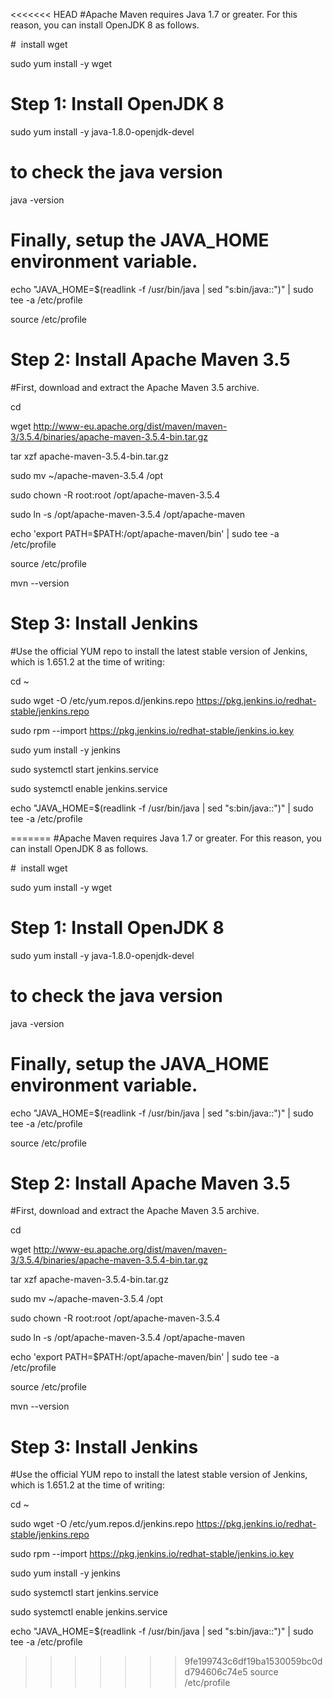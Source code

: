 <<<<<<< HEAD
#Apache Maven requires Java 1.7 or greater. For this reason, you can install OpenJDK 8 as follows.

#  install wget

sudo yum install -y wget

# Step 1: Install OpenJDK 8

sudo yum install -y java-1.8.0-openjdk-devel

# to check the java version

java -version

# Finally, setup the JAVA_HOME environment variable.

echo "JAVA_HOME=$(readlink -f /usr/bin/java | sed "s:bin/java::")" | sudo tee -a /etc/profile

source /etc/profile

# Step 2: Install Apache Maven 3.5

#First, download and extract the Apache Maven 3.5 archive.

cd

wget http://www-eu.apache.org/dist/maven/maven-3/3.5.4/binaries/apache-maven-3.5.4-bin.tar.gz

tar xzf apache-maven-3.5.4-bin.tar.gz

sudo mv ~/apache-maven-3.5.4 /opt

sudo chown -R root:root /opt/apache-maven-3.5.4

sudo ln -s /opt/apache-maven-3.5.4 /opt/apache-maven

echo 'export PATH=$PATH:/opt/apache-maven/bin' | sudo tee -a /etc/profile

source /etc/profile

mvn --version

# Step 3: Install Jenkins

#Use the official YUM repo to install the latest stable version of Jenkins, which is 1.651.2 at the time of writing:

cd ~

sudo wget -O /etc/yum.repos.d/jenkins.repo https://pkg.jenkins.io/redhat-stable/jenkins.repo

sudo rpm --import https://pkg.jenkins.io/redhat-stable/jenkins.io.key

sudo yum install -y jenkins

sudo systemctl start jenkins.service

sudo systemctl enable jenkins.service

echo "JAVA_HOME=$(readlink -f /usr/bin/java | sed "s:bin/java::")" | sudo tee -a /etc/profile

=======
#Apache Maven requires Java 1.7 or greater. For this reason, you can install OpenJDK 8 as follows.

#  install wget

sudo yum install -y wget

# Step 1: Install OpenJDK 8

sudo yum install -y java-1.8.0-openjdk-devel

# to check the java version

java -version

# Finally, setup the JAVA_HOME environment variable.

echo "JAVA_HOME=$(readlink -f /usr/bin/java | sed "s:bin/java::")" | sudo tee -a /etc/profile

source /etc/profile

# Step 2: Install Apache Maven 3.5

#First, download and extract the Apache Maven 3.5 archive.

cd

wget http://www-eu.apache.org/dist/maven/maven-3/3.5.4/binaries/apache-maven-3.5.4-bin.tar.gz

tar xzf apache-maven-3.5.4-bin.tar.gz

sudo mv ~/apache-maven-3.5.4 /opt

sudo chown -R root:root /opt/apache-maven-3.5.4

sudo ln -s /opt/apache-maven-3.5.4 /opt/apache-maven

echo 'export PATH=$PATH:/opt/apache-maven/bin' | sudo tee -a /etc/profile

source /etc/profile

mvn --version

# Step 3: Install Jenkins

#Use the official YUM repo to install the latest stable version of Jenkins, which is 1.651.2 at the time of writing:

cd ~

sudo wget -O /etc/yum.repos.d/jenkins.repo https://pkg.jenkins.io/redhat-stable/jenkins.repo

sudo rpm --import https://pkg.jenkins.io/redhat-stable/jenkins.io.key

sudo yum install -y jenkins

sudo systemctl start jenkins.service

sudo systemctl enable jenkins.service

echo "JAVA_HOME=$(readlink -f /usr/bin/java | sed "s:bin/java::")" | sudo tee -a /etc/profile

>>>>>>> 9fe199743c6df19ba1530059bc0dd794606c74e5
source /etc/profile